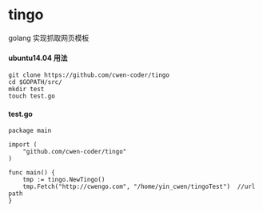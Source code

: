 # tingo     
golang 实现抓取网页模板   
#### ubuntu14.04 用法
```
git clone https://github.com/cwen-coder/tingo   
cd $GOPATH/src/
mkdir test   
touch test.go  
```  

#### test.go  
``` 
package main 

import (
    "github.com/cwen-coder/tingo" 
)

func main() {
    tmp := tingo.NewTingo()
    tmp.Fetch("http://cwengo.com", "/home/yin_cwen/tingoTest")  //url  path
}
```  

